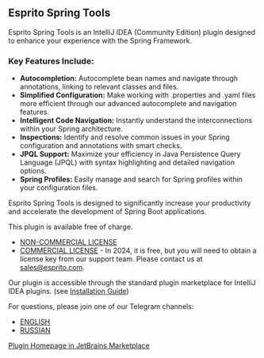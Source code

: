 ## Esprito Spring Tools

Esprito Spring Tools is an IntelliJ IDEA (Community Edition) plugin designed to enhance your experience with the Spring Framework.

### Key Features Include:
* **Autocompletion:** Autocomplete bean names and navigate through annotations, linking to relevant classes and files.
* **Simplified Configuration:** Make working with .properties and .yaml files more efficient through our advanced autocomplete and navigation features.
* **Intelligent Code Navigation:** Instantly understand the interconnections within your Spring architecture.
* **Inspections:** Identify and resolve common issues in your Spring configuration and annotations with smart checks.
* **JPQL Support:** Maximize your efficiency in Java Persistence Query Language (JPQL) with syntax highlighting and detailed navigation options.
* **Spring Profiles:** Easily manage and search for Spring profiles within your configuration files.

Esprito Spring Tools is designed to significantly increase your productivity and accelerate the development of Spring Boot applications.

This plugin is available free of charge.
* [NON-COMMERCIAL LICENSE](https://github.com/explyt/spring-plugin/blob/main/LICENSE.md)
* [COMMERCIAL LICENSE](https://github.com/explyt/spring-plugin/blob/main/COMMERCE_LICENSE.md) - In 2024, it is free, but you will need to obtain a license key from our support team. Please contact us at sales@esprito.com.

Our plugin is accessible through the standard plugin marketplace for IntelliJ IDEA plugins. (see [Installation Guide](https://github.com/explyt/spring-plugin/blob/main/Installation%20Guide.md))

For questions, please join one of our Telegram channels:
* [ENGLISH](https://t.me/+70C48cdnvyczNTAy)
* [RUSSIAN](https://t.me/espritoplugin)

[Plugin Homepage in JetBrains Marketplace](https://plugins.jetbrains.com/plugin/23273-esprito-spring-tools)
